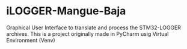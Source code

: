 # iLOGGER-Mangue-Baja
Graphical User Interface to translate and process the STM32-LOGGER archives.
This is a project originally made in PyCharm usig Virtual Environment (Venv)
